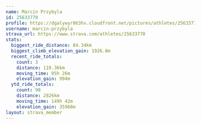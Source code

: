 ```yaml
---
name: Marcin Przybyla
id: 25633770
profile: https://dgalywyr863hv.cloudfront.net/pictures/athletes/25633770/12947173/2/large.jpg
username: marcin-przybyla
strava_url: https://www.strava.com/athletes/25633770
stats:
  biggest_ride_distance: 84.34km
  biggest_climb_elevation_gain: 1926.8m
  recent_ride_totals:
    count: 3
    distance: 119.36km
    moving_time: 05h 26m
    elevation_gain: 994m
  ytd_ride_totals:
    count: 98
    distance: 2826km
    moving_time: 149h 42m
    elevation_gain: 35968m
layout: strava_member
--- 
```

